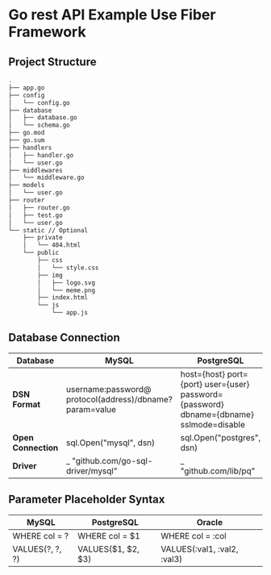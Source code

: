 # Go rest API Example Use Fiber Framework

## Project Structure

```bash
.
├── app.go
├── config
│   └── config.go
├── database
│   ├── database.go
│   └── schema.go
├── go.mod
├── go.sum
├── handlers
│   ├── handler.go
│   └── user.go
├── middlewares
│   └── middleware.go
├── models
│   └── user.go
├── router
│   ├── router.go
│   ├── test.go
│   └── user.go
└── static // Optional
    ├── private
    │   └── 404.html
    └── public
        ├── css
        │   └── style.css
        ├── img
        │   ├── logo.svg
        │   └── meme.png
        ├── index.html
        └── js
            └── app.js
```

## Database Connection

**Database**|MySQL | PostgreSQL | Oracle |
------|----- |             ----- |            ----- |
**DSN Format** | username:password@ protocol(address)/dbname? param=value | host={host} port={port} user={user} password={password} dbname={dbname} sslmode=disable | Coming Soon |
**Open Connection** | sql.Open("mysql", dsn) | sql.Open("postgres", dsn) | Coming Soon|
**Driver** | _ "github.com/go-sql-driver/mysql" |  _ "github.com/lib/pq" | Coming Soon |

## Parameter Placeholder Syntax

MySQL |               PostgreSQL |            Oracle |
----- |             ----- |            ----- |
WHERE col = ?  |    WHERE col = $1  |   WHERE col = :col |
VALUES(?, ?, ?) |   VALUES($1, $2, $3)  |  VALUES(:val1, :val2, :val3) |

